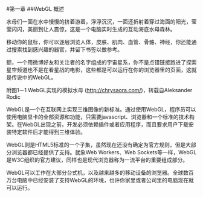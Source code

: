 #第一章
##WebGL 概述

水母们一面在水中慢慢的挤着游着，浮浮沉沉，一面还折射着穿过海面的阳光，莹莹闪闪，美丽到让人震惊，这是一个电脑实时生成的互动海底水母森林。

移动你的鼠标，你可以逐层浏览人体，皮肤、肌肉、血管、骨骼、神经，你还能通过搜索找到感兴趣的器官，并留下书签以做参考。

额，一个用微博好友和关注者的名字组成的宇宙星系，你不是点错链接跑进了探索星空频道也不是在看星战的电影，这些都是可以运行在你的浏览器里的页面，这就是传说中的WebGL。

附图1－1 WebGL实现的模拟水母 (http://chrysaora.com/)，转载自Aleksander Rodic


WebGL是一个在互联网上实现三维图像的新标准。通过使用WebGL，程序员可以使用电脑显卡的全部资源和功能，只需要javascript、浏览器和一个标准的技术构架。在WebGL出现之前，开发必须依赖插件或者应用程序，而且要求用户下载安装特定软件后才能得到三维体验。

WebGL则是HTML5标准的一个子集，虽然现在还没有确定为官方规则，但是大部分浏览器都已经提供了支持。就象Web Workers、Web Sockets等一样，WebGL是W3C组织的官方建议，同样也是现代浏览器称为一流平台的重要组成部分。

WebGL可以工作在大部分台式机，以及越来越多的移动设备的浏览器。全球数百万台电脑中已经安装了支持WebGL的环境，也许你家里或者公司里的电脑现在就可以运行。